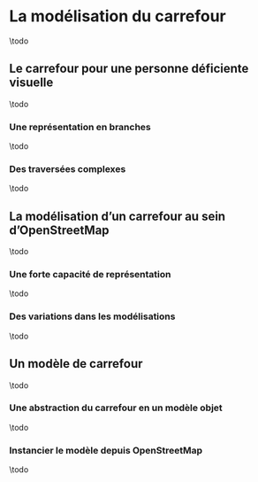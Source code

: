 # La modélisation du carrefour

\todo

## Le carrefour pour une personne déficiente visuelle

\todo

### Une représentation en branches

\todo

### Des traversées complexes

\todo

## La modélisation d’un carrefour au sein d’OpenStreetMap

\todo

### Une forte capacité de représentation

\todo

### Des variations dans les modélisations

\todo

## Un modèle de carrefour

\todo

### Une abstraction du carrefour en un modèle objet

\todo

### Instancier le modèle depuis OpenStreetMap

\todo
